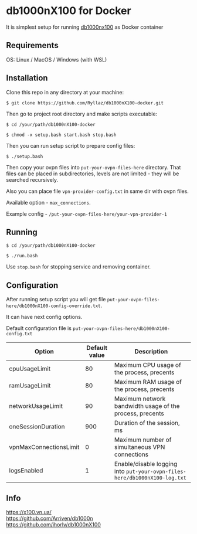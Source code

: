 # db1000nX100 for Docker

It is simplest setup for running [db1000nx100](https://github.com/ihorlv/db1000nX100) as Docker container

## Requirements
OS: Linux / MacOS / Windows (with WSL)

## Installation

Clone this repo in any directory at your machine:

```
$ git clone https://github.com/Ryllaz/db1000nX100-docker.git
```

Then go to project root directory and make scripts executable:

```
$ cd /your/path/db1000nX100-docker

$ chmod -x setup.bash start.bash stop.bash
```

Then you can run setup script to prepare config files:

```
$ ./setup.bash
```

Then copy your ovpn files into `put-your-ovpn-files-here` directory. That files can be placed in subdirectories, levels are not limited - they will be searched recursively.

Also you can place file `vpn-provider-config.txt` in same dir with ovpn files.

Available option - `max_connections`.

Example config - `/put-your-ovpn-files-here/your-vpn-provider-1`

## Running

```
$ cd /your/path/db1000nX100-docker

$ ./run.bash
```

Use `stop.bash` for stopping service and removing container.

## Configuration

After running setup script you will get file `put-your-ovpn-files-here/db1000nX100-config-override.txt`. 

It can have next config options.

Default configuration file is `put-your-ovpn-files-here/db1000nX100-config.txt`

| Option                 | Default value | Description                                                                |
|------------------------|---------------|----------------------------------------------------------------------------|
| cpuUsageLimit          | 80            | Maximum CPU usage of the process, precents                                 |
| ramUsageLimit          | 80            | Maximum RAM usage of the process, precents                                 |
| networkUsageLimit      | 90            | Maximum network bandwidth usage of the process, precents                   |
| oneSessionDuration     | 900           | Duration of the session, ms                                                |
| vpnMaxConnectionsLimit | 0             | Maximum number of simultaneous VPN connections                             |
| logsEnabled            | 1             | Enable/disable logging into `put-your-ovpn-files-here/db1000nX100-log.txt` |


## Info
https://x100.vn.ua/  
https://github.com/Arriven/db1000n  
https://github.com/ihorlv/db1000nX100
